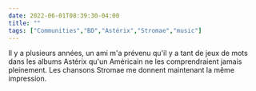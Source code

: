 ---date: 2022-06-01T08:39:30-04:00title: ""tags: ["Communities","BD","Astérix","Stromae","music"]---Il y a plusieurs années, un ami m'a prévenu qu'il y a tant de jeux de mots dans les albums Astérix qu'un Américain ne les comprendraient jamais pleinement. Les chansons Stromae me donnent maintenant la même impression.